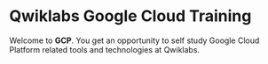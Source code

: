 # Qwiklabs Google Cloud Training
Welcome to **GCP**. You get an opportunity to self study Google Cloud Platform related tools and technologies at Qwiklabs.

